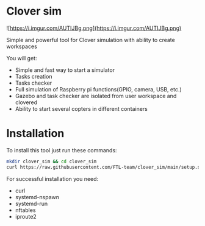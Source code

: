 # Clover sim
![https://i.imgur.com/AUTIJBg.png](https://i.imgur.com/AUTIJBg.png)

Simple and powerful tool for Clover simulation with ability to create workspaces

You will get:

- Simple and fast way to start a simulator
- Tasks creation
- Tasks checker
- Full simulation of Raspberry pi functions(GPIO, camera, USB, etc.)
- Gazebo and task checker are isolated from user workspace and clovered
- Ability to start several copters in different containers

# Installation

To install this tool just run these commands:
```bash
mkdir clover_sim && cd clover_sim
curl https://raw.githubusercontent.com/FTL-team/clover_sim/main/setup.sh | bash
```

For successful installation you need:
- curl
- systemd-nspawn
- systemd-run
- nftables
- iproute2